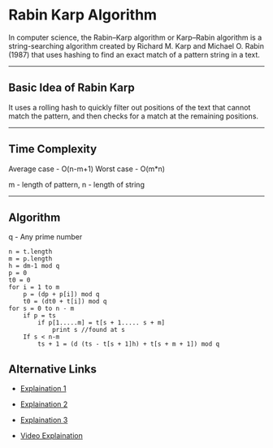 # Rabin Karp Algorithm

In computer science, the Rabin–Karp algorithm or Karp–Rabin algorithm is a string-searching algorithm created by Richard M. Karp and Michael O. Rabin (1987) that uses hashing to find an exact match of a pattern string in a text. 

---
## Basic Idea of Rabin Karp

It uses a rolling hash to quickly filter out positions of the text that cannot match the pattern, and then checks for a match at the remaining positions.

---

## Time Complexity

Average case - O(n-m+1)
Worst case - O(m*n)

m - length of pattern,
n - length of string

---

## Algorithm
q - Any prime number
```
n = t.length
m = p.length
h = dm-1 mod q
p = 0
t0 = 0
for i = 1 to m
    p = (dp + p[i]) mod q
    t0 = (dt0 + t[i]) mod q
for s = 0 to n - m
    if p = ts
        if p[1.....m] = t[s + 1..... s + m]
            print s //found at s
    If s < n-m
        ts + 1 = (d (ts - t[s + 1]h) + t[s + m + 1]) mod q
```

## Alternative Links

* [Explaination 1](https://www.baeldung.com/cs/rabin-karp-algorithm)

* [Explaination 2](https://www.geeksforgeeks.org/rabin-karp-algorithm-for-pattern-searching/)

* [Explaination 3](https://www.programiz.com/dsa/rabin-karp-algorithm)

* [Video Explaination](https://www.youtube.com/watch?v=qQ8vS2btsxI)

